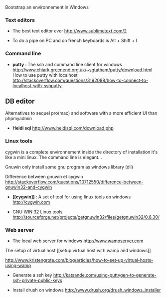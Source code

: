 Bootstrap an environnement in Windows 

### Text editors

* The best text editor ever
http://www.sublimetext.com/2

* To do a pipe on PC and on french keyboards is Alt + Shift + l

### Command line
* **putty** : The ssh and command line client for windows   
http://www.chiark.greenend.org.uk/~sgtatham/putty/download.html   
How to use putty with localhost      
http://stackoverflow.com/questions/3192088/how-to-connect-to-localhost-with-sshputty

## DB editor
Alternatives to sequel pro(mac) and software with a more efficient UI than phpmyadmin
* **Heidi sql**
http://www.heidisql.com/download.php

### Linux tools
cygwin is a complete environnement inside the directory of installation it's like a mini linux. The command line is elegant... 
   
Gnuwin only install some gnu program as windows library (dll)

Difference between gnuwin et cygwin    
http://stackoverflow.com/questions/10712550/difference-between-gnuwin32-and-cygwin

* **[[cygwin]]** : A set of tool for using linux tools on windows   
http://cygwin.com


* GNU WIN 32 Linux tools
http://sourceforge.net/projects/getgnuwin32/files/getgnuwin32/0.6.30/

### Web server

* The local web server for windows
http://www.wampserver.com

The setup of virtual host
[[setup virtual host with wamp and windows]]

http://www.kristengrote.com/blog/articles/how-to-set-up-virtual-hosts-using-wamp


* Generate a ssh key
http://katsande.com/using-puttygen-to-generate-ssh-private-public-keys



* Install drush on windows
http://www.drush.org/drush_windows_installer